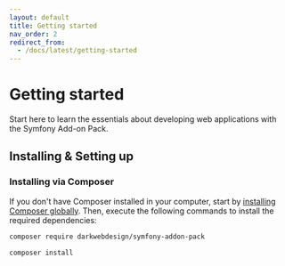 ```yaml
---
layout: default
title: Getting started
nav_order: 2
redirect_from:
  - /docs/latest/getting-started
---
```


# Getting started

Start here to learn the essentials about developing web applications with the Symfony Add-on Pack.

## Installing & Setting up

### Installing via Composer

If you don't have Composer installed in your computer, start by [installing Composer globally](https://getcomposer.org/). Then,
execute the following commands to install the required dependencies:

```bash
composer require darkwebdesign/symfony-addon-pack
```

```bash
composer install
```
